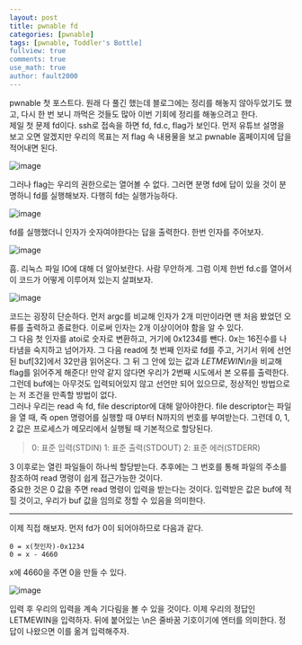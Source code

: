 ```yaml
---
layout: post
title: pwnable fd
categories: [pwnable]
tags: [pwnable, Toddler's Bottle]
fullview: true
comments: true
use_math: true
author: fault2000
---
```


pwnable 첫 포스트다. 원래 다 풀긴 했는데 블로그에는 정리를 해놓지 않아두었기도 했고, 다시 한 번 보니 까먹은 것들도 많아 이번 기회에 정리를 해놓으려고 한다.  
제일 첫 문제 fd이다. ssh로 접속을 하면 fd, fd.c, flag가 보인다. 먼저 유튜브 설명을 보고 오면 알겠지만 우리의 목표는 저 flag 속 내용물을 보고 pwnable 홈페이지에 답을 적어내면 된다.  

![image](https://user-images.githubusercontent.com/73513005/185576030-5bb9aca6-6ef1-47ba-960c-8fa312f60e53.png)

그러나 flag는 우리의 권한으로는 열어볼 수 없다. 그러면 분명 fd에 답이 있을 것이 분명하니 fd를 실행해보자. 다행히 fd는 실행가능하다.  

![image](https://user-images.githubusercontent.com/73513005/185576762-89b933ea-3b1f-42d2-aa30-82f0df20b15a.png)

fd를 실행했더니 인자가 숫자여야한다는 답을 출력한다. 한번 인자를 주어보자.  

![image](https://user-images.githubusercontent.com/73513005/185576819-89ce4813-323f-4cba-9da1-c9ff264e3f60.png)

흠. 리눅스 파일 IO에 대해 더 알아보란다. 사람 무안하게. 그럼 이제 한번 fd.c를 열어서 이 코드가 어떻게 이루어져 있는지 살펴보자.  

![image](https://user-images.githubusercontent.com/73513005/185576917-7a6f581e-6626-401b-ba36-46dead0db260.png)

코드는 굉장히 단순하다. 먼저 argc를 비교해 인자가 2개 미만이라면 맨 처음 봤었던 오류를 출력하고 종료한다. 이로써 인자는 2개 이상이어야 함을 알 수 있다.  
그 다음 첫 인자를 atoi로 숫자로 변환하고, 거기에 0x1234를 뺀다. 0x는 16진수를 나타냄을 숙지하고 넘어가자. 그 다음 read에 첫 번째 인자로 fd를 주고, 거기서 위에 선언된 buf[32]에서 32만큼 읽어온다. 그 뒤 그 안에 있는 값과 *LETMEWIN\n*을 비교해 flag를 읽어주게 해준다! 만약 같지 않다면 우리가 2번째 시도에서 본 오류를 출력한다. 그런데 buf에는 아무것도 입력되어있지 않고 선언만 되어 있으므로, 정상적인 방법으로는 저 조건을 만족할 방법이 없다.  
그러나 우리는 read 속 fd, file descriptor에 대해 알아야한다. file descriptor는 파일을 열 때, 즉 open 명령어를 실행할 때 0부터 N까지의 번호를 부여받는다. 그런데 0, 1, 2 값은 프로세스가 메모리에서 실행될 때 기본적으로 할당된다.  

> 0: 표준 입력(STDIN)
> 1: 표준 출력(STDOUT)
> 2: 표준 에러(STDERR)

3 이후로는 열린 파일들이 하나씩 할당받는다. 추후에는 그 번호를 통해 파일의 주소를 참조하여 read 명령이 쉽게 접근가능한 것이다.  
중요한 것은 0 값을 주면 read 명령이 입력을 받는다는 것이다. 입력받은 값은 buf에 적힐 것이고, 우리가 buf 값을 임의로 정할 수 있음을 의미한다.  
***
이제 직접 해보자. 먼저 fd가 0이 되어야하므로 다음과 같다.  

```
0 = x(첫인자)-0x1234
0 = x - 4660
```

x에 4660을 주면 0을 만들 수 있다.  

![image](https://user-images.githubusercontent.com/73513005/185577019-af85a48d-a243-40c3-a5dd-5c30928c61da.png)

입력 후 우리의 입력을 계속 기다림을 볼 수 있을 것이다. 이제 우리의 정답인 LETMEWIN을 입력하자. 뒤에 붙어있는 \n은 줄바꿈 기호이기에 엔터를 의미한다. 정답이 나왔으면 이를 옮겨 입력해주자.